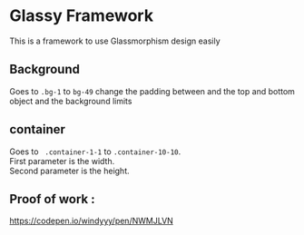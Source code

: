 # Glassy Framework

This is a framework to use Glassmorphism design easily



## Background 

Goes to 
```.bg-1``` to ```bg-49``` change the padding between and the top and bottom object
and the background limits

## container

Goes to 
``` .container-1-1``` to ```.container-10-10```.  
First parameter is the width.  
Second parameter is the height.  

## Proof of work : 
https://codepen.io/windyyy/pen/NWMJLVN
